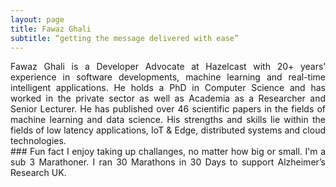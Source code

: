 ```yaml
---
layout: page
title: Fawaz Ghali
subtitle: “getting the message delivered with ease”
---
```

<div style="text-align: justify">
Fawaz Ghali is a Developer Advocate at Hazelcast with 20+ years’ experience in software developments, machine learning and real-time intelligent applications. He holds a PhD in Computer Science and has worked in the private sector as well as Academia as a Researcher and Senior Lecturer. He has published over 46 scientific papers in the fields of machine learning and data science. His strengths and skills lie within the fields of low latency applications, IoT & Edge, distributed systems and cloud technologies.
<BR>
### Fun fact
I enjoy taking up challanges, no matter how big or small. I'm a sub 3 Marathoner. I ran 30 Marathons in 30 Days to support Alzheimer’s Research UK.
</div>

